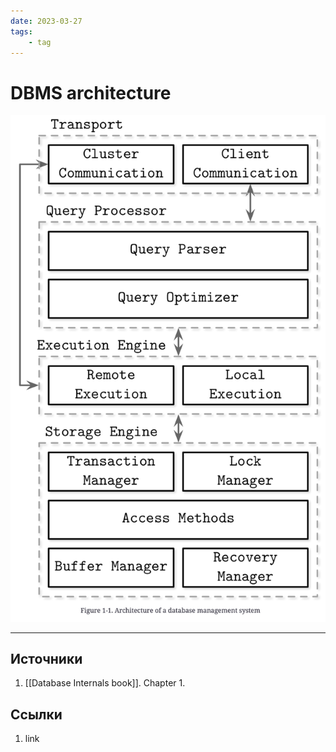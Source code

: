 ```yaml
---
date: 2023-03-27
tags:
    - tag
---
```

# DBMS architecture

![DBMS architecture](./Images/DBMS%20architecture.png)

---

## Источники

1. [[Database Internals book]]. Chapter 1.

## Ссылки

1. link
